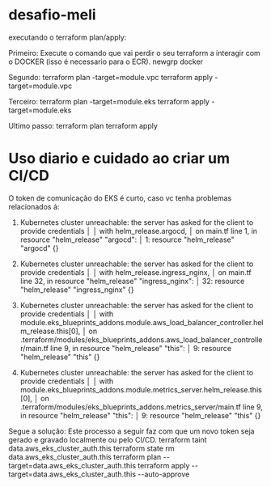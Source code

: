 # desafio-meli



executando o terraform plan/apply:

Primeiro:
Execute o comando que vai perdir o seu terraform a interagir com o DOCKER (isso é necessario para o ECR).
newgrp docker

Segundo:
terraform plan -target=module.vpc
terraform apply -target=module.vpc

Terceiro:
terraform plan -target=module.eks
terraform apply -target=module.eks

Ultimo passo:
terraform plan
terraform apply


# Uso diario e cuidado ao criar um CI/CD
O token de comunicação do EKS é curto, caso vc tenha problemas relacionados á:
1) Kubernetes cluster unreachable: the server has asked for the client to provide credentials
│ 
│   with helm_release.argocd,
│   on main.tf line 1, in resource "helm_release" "argocd":
│    1: resource "helm_release" "argocd" {}

2) Kubernetes cluster unreachable: the server has asked for the client to provide credentials
│ 
│   with helm_release.ingress_nginx,
│   on main.tf line 32, in resource "helm_release" "ingress_nginx":
│   32: resource "helm_release" "ingress_nginx" {}

3) Kubernetes cluster unreachable: the server has asked for the client to provide credentials
│ 
│   with module.eks_blueprints_addons.module.aws_load_balancer_controller.helm_release.this[0],
│   on .terraform/modules/eks_blueprints_addons.aws_load_balancer_controller/main.tf line 9, in resource "helm_release" "this":
│    9: resource "helm_release" "this" {}

4) Kubernetes cluster unreachable: the server has asked for the client to provide credentials
│ 
│   with module.eks_blueprints_addons.module.metrics_server.helm_release.this[0],
│   on .terraform/modules/eks_blueprints_addons.metrics_server/main.tf line 9, in resource "helm_release" "this":
│    9: resource "helm_release" "this" {}

Segue a solução: Este processo a seguir faz com que um novo token seja gerado e gravado localmente ou pelo CI/CD.
terraform taint data.aws_eks_cluster_auth.this
terraform state rm data.aws_eks_cluster_auth.this
terraform plan --target=data.aws_eks_cluster_auth.this
terraform apply --target=data.aws_eks_cluster_auth.this --auto-approve
